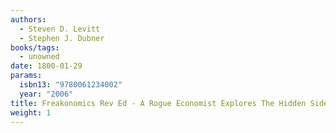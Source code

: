 ```yaml
---
authors:
  - Steven D. Levitt
  - Stephen J. Dubner
books/tags:
  - unowned
date: 1800-01-29
params:
  isbn13: "9780061234002"
  year: "2006"
title: Freakonomics Rev Ed - A Rogue Economist Explores The Hidden Side Of Everything
weight: 1
---
```


<!--more-->
